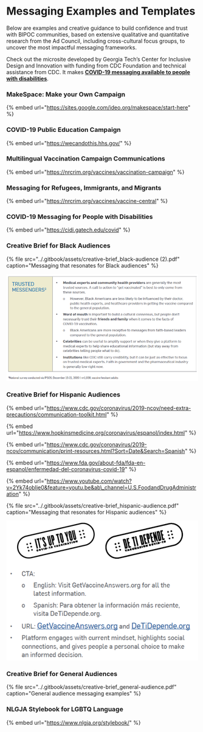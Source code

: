 # Messaging Examples and Templates

Below are examples and creative guidance to build confidence and trust with BIPOC communities, based on extensive qualitative and quantitative research from the Ad Council, including cross-cultural focus groups, to uncover the most impactful messaging frameworks.

Check out the microsite developed by Georgia Tech’s Center for Inclusive Design and Innovation with funding from CDC Foundation and technical assistance from CDC. It makes [**COVID-19 messaging available to people with disabilities**](http://apha.informz.net/z/cjUucD9taT0zMjU5MTU3JnA9MSZ1PTM4MzU1MzYzNCZsaT0yODU2NzMyNw/index.html).

### MakeSpace: Make your Own Campaign

{% embed url="https://sites.google.com/ideo.org/makespace/start-here" %}

### COVID-19 Public Education Campaign

{% embed url="https://wecandothis.hhs.gov/" %}

### Multilingual Vaccination Campaign Communications

{% embed url="https://nrcrim.org/vaccines/vaccination-campaign" %}

### Messaging for Refugees, Immigrants, and Migrants

{% embed url="https://nrcrim.org/vaccines/vaccine-central" %}

### COVID-19 Messaging for People with Disabilities

{% embed url="https://cidi.gatech.edu/covid" %}

### Creative Brief for **Black** Audiences

{% file src="../.gitbook/assets/creative-brief\_black-audience \(2\).pdf" caption="Messaging that resonates for Black audiences" %}

![Examples of trusted messengers for the Black community](../.gitbook/assets/screen-shot-2021-02-25-at-2.42.06-pm.png)

### Creative Brief for **Hispanic** Audiences

{% embed url="https://www.cdc.gov/coronavirus/2019-ncov/need-extra-precautions/communication-toolkit.html" %}

{% embed url="https://www.hopkinsmedicine.org/coronavirus/espanol/index.html" %}

{% embed url="https://www.cdc.gov/coronavirus/2019-ncov/communication/print-resources.html?Sort=Date&Search=Spanish" %}

{% embed url="https://www.fda.gov/about-fda/fda-en-espanol/enfermedad-del-coronavirus-covid-19" %}

{% embed url="https://www.youtube.com/watch?v=2Yk74obIje0&feature=youtu.be&ab\_channel=U.S.FoodandDrugAdministration" %}

{% file src="../.gitbook/assets/creative-brief\_hispanic-audience.pdf" caption="Messaging that resonates for Hispanic audiences" %}

![Ad Council&apos;s creative design of It&apos;s Up to You \(De Ti Depende in Spanish\)](../.gitbook/assets/screen-shot-2021-02-25-at-2.39.40-pm.png)

### Creative Brief for General Audiences

{% file src="../.gitbook/assets/creative-brief\_general-audience.pdf" caption="General audience messaging examples" %}

### **NLGJA** Stylebook for LGBTQ Language

{% embed url="https://www.nlgja.org/stylebook/" %}

